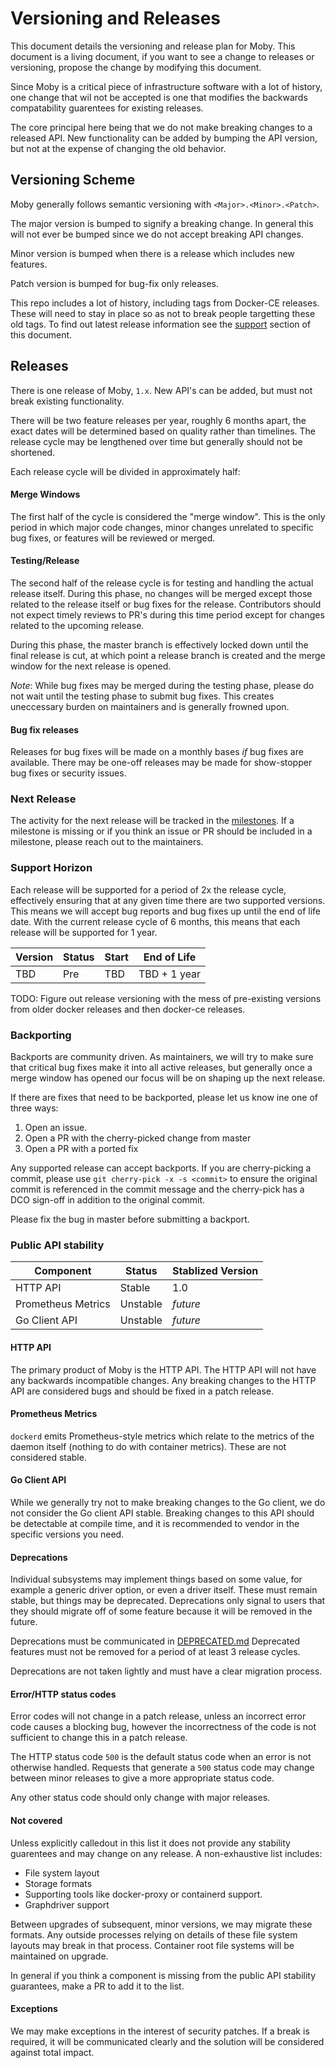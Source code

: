 # Versioning and Releases

This document details the versioning and release plan for Moby.
This document is a living document, if you want to see a change to releases or
versioning, propose the change by modifying this document.

Since Moby is a critical piece of infrastructure software with a lot of
history, one change that wil not be accepted is one that modifies the backwards
compatability guarentees for existing releases.

The core principal here being that we do not make breaking changes to a released
API. New functionality can be added by bumping the API version, but not at the
expense of changing the old behavior.


## Versioning Scheme

Moby generally follows semantic versioning with `<Major>.<Minor>.<Patch>`.

The major version is bumped to signify a breaking change. In general this will
not ever be bumped since we do not accept breaking API changes.

Minor version is bumped when there is a release which includes new features.

Patch version is bumped for bug-fix only releases.

This repo includes a lot of history, including tags from Docker-CE releases.
These will need to stay in place so as not to break people targetting these old
tags. To find out latest release information see the [support](#support-horizon)
section of this document.

## Releases

There is one release of Moby, `1.x`. New API's can be added, but must not break
existing functionality.

There will be two feature releases per year, roughly 6 months apart, the exact
dates will be determined based on quality rather than timelines. The release
cycle may be lengthened over time but generally should not be shortened.

Each release cycle will be divided in approximately half:

#### Merge Windows

The first half of the cycle is considered the "merge window". This is the only
period in which major code changes, minor changes unrelated to specific bug
fixes, or features will be reviewed or merged.

#### Testing/Release

The second half of the release cycle is for testing and handling the actual
release itself. During this phase, no changes will be merged except those
related to the release itself or bug fixes for the release. Contributors should
not expect timely reviews to PR's  during this time period except for changes
related to the upcoming release.

During this phase, the master branch is effectively locked down until the final
release is cut, at which point a release branch is created and the merge window
for the next release is opened.

*Note*: While bug fixes may be merged during the testing phase, please do not
wait until the testing phase to submit bug fixes. This creates uneccessary
burden on maintainers and is generally frowned upon.

#### Bug fix releases

Releases for bug fixes will be made on a monthly bases  *if* bug fixes are
available. There may be one-off releases may be made for show-stopper bug fixes
or security issues.

### Next Release

The activity for the next release will be tracked in the
[milestones](https://github.com/moby/moby/milestones). If a milestone is missing
or if you think an issue or PR should be included in a milestone, please reach
out to the maintainers.

### Support Horizon

Each release will be supported for a period of 2x the release cycle,
effectively ensuring that at any given time there are two supported versions.
This means we will accept bug reports and bug fixes up until the end of life
date. With the current release cycle of 6 months, this means that each release
will be supported for 1 year.

| Version | Status | Start | End of Life |
|---------|--------|-------|-------------|
| TBD | Pre | TBD | TBD + 1 year |

TODO: Figure out release versioning with the mess of pre-existing versions from
older docker releases and then docker-ce releases.

### Backporting

Backports are community driven. As maintainers, we will try to make sure that
critical bug fixes make it into all active releases, but generally once a merge
window has opened our focus will be on shaping up the next release.

If there are fixes that need to be backported, please let us know ine one of
three ways:

1. Open an issue.
2. Open a PR with the cherry-picked change from master
3. Open a PR with a ported fix

Any supported release can accept backports. If you are cherry-picking a commit,
please use `git cherry-pick -x -s <commit>` to ensure the original commit is
referenced in the commit message and the cherry-pick has a DCO sign-off in
addition to the original commit.

Please fix the bug in master before submitting a backport.

### Public API stability

| Component | Status | Stablized Version |
|-----------|--------|-------------------|
| HTTP API  | Stable | 1.0 |
| Prometheus Metrics | Unstable | _future_ |
| Go Client API | Unstable | _future_ |

#### HTTP API

The primary product of Moby is the HTTP API. The HTTP API will not have any
backwards incompatible changes.
Any breaking changes to the HTTP API are considered bugs and should be fixed in
a patch release.

#### Prometheus Metrics

`dockerd` emits Prometheus-style metrics which relate to the metrics of the
daemon itself (nothing to do with container metrics). These are not considered
stable.

#### Go Client API

While we generally try not to make breaking changes to the Go client, we do not
consider the Go client API stable.
Breaking changes to this API should be detectable at compile time, and it is
recommended to vendor in the specific versions you need.


#### Deprecations

Individual subsystems may implement things based on some value, for example a
generic driver option, or even a driver itself. These must remain stable, but
things may be deprecated. Deprecations only signal to users that they should
migrate off of some feature because it will be removed in the future.

Deprecations must be communicated in [DEPRECATED.md](DEPRECATED.md)
Deprecated features must not be removed for a period of at least 3 release cycles.

Deprecations are not taken lightly and must have a clear migration process.

#### Error/HTTP status codes

Error codes will not change in a patch release, unless an incorrect  error code
causes a blocking bug, however the incorrectness of the code is not sufficient
to change this in a patch release.

The HTTP status code `500` is the default status code when an error is not
otherwise handled. Requests that generate a `500` status code may change between
minor releases to give a more appropriate status code.

Any other status code should only change with major releases.

#### Not covered

Unless explicitly calledout in this list it does not provide any stability
guarentees and may change on any release.
A non-exhaustive list includes:

* File system layout
* Storage formats
* Supporting tools like docker-proxy or containerd support.
* Graphdriver support

Between upgrades of subsequent, minor versions, we may migrate these formats.
Any outside processes relying on details of these file system layouts may break
in that process. Container root file systems will be maintained on upgrade.

In general if you think a component is missing from the public API stability
guarantees, make a PR to add it to the list.

#### Exceptions

We may make exceptions in the interest of security patches. If a break is
required, it will be communicated clearly and the solution will be considered
against total impact.
